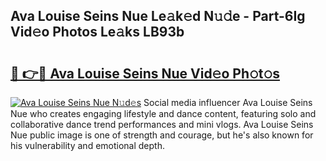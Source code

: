 ## Ava Louise Seins Nue Le𝚊k𝚎d N𝚞𝚍e - Part-6Ig Vid𝚎o Photos Le𝚊ks LB93b

# <h2><a href="http://fb7z3h.evod.top/?m=Ava+Louise+Seins+Nue">🔗 👉🔴 Ava Louise Seins Nue Vid𝚎o Ph𝚘t𝚘s</a></h2>

[![Ava Louise Seins Nue N𝚞d𝚎s](https://i.imgur.com/8V9OHl7.gif)](http://fb7z3h.evod.top/?m=Ava+Louise+Seins+Nue)
Social media influencer Ava Louise Seins Nue who creates engaging lifestyle and dance content, featuring solo and collaborative dance trend performances and mini vlogs. Ava Louise Seins Nue public image is one of strength and courage, but he's also known for his vulnerability and emotional depth. 
